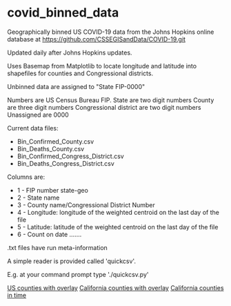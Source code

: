 # covid_binned_data

Geographically binned US COVID-19 data from the Johns Hopkins online database at https://github.com/CSSEGISandData/COVID-19.git

Updated daily after Johns Hopkins updates.

Uses Basemap from Matplotlib to locate longitude and latitude into shapefiles for counties and Congressional districts.

Unbinned data are assigned to "State FIP-0000"

Numbers are US Census Bureau FIP.
    State are two digit numbers
    County are three digit numbers
    Congressional district are two digit numbers
    Unassigned are 0000

Current data files:
* Bin_Confirmed_County.csv
* Bin_Deaths_County.csv
* Bin_Confirmed_Congress_District.csv
* Bin_Deaths_Congress_District.csv

Columns are:
* 1 - FIP number state-geo
* 2 - State name
* 3 - County name/Congressional District Number
* 4 - Longitude:  longitude of the weighted centroid on the last day of the file
* 5 - Latitude:  latitude of the weighted centroid on the last day of the file
* 6 - Count on date
.......

.txt files have run meta-information

A simple reader is provided called 'quickcsv'.

E.g. at your command prompt type './quickcsv.py'

<html>
<a href=https://astro.berkeley.edu/~ddeboer/uswithmega.png>US counties with overlay</a>
<a href=https://astro.berkeley.edu/~ddeboer/CA_track.png>California counties with overlay</a>
<a href=https://astro.berkeley.edu/~ddeboer/CA_County-4_10_20.png.png>California counties in time</a>
</html>
